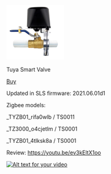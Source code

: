 ![icon](icon.png)

Tuya Smart Valve 

[Buy](http://alli.pub/5rropc)


Updated in SLS firmware: 2021.06.01d1


Zigbee models:

_TYZB01_rifa0wlb / TS0011 

_TZ3000_o4cjetlm / TS0001 

_TYZB01_4tlksk8a / TS0001 

Review: https://youtu.be/ev3kEltX1oo 

[![Alt text for your video](https://img.youtube.com/vi/ev3kEltX1oo/0.jpg)](https://youtu.be/ev3kEltX1oo)
